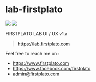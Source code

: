 # lab-firstplato

<img src="https://img.shields.io/github/license/ipang-dwi/xdesktop.svg" /> <img src="https://img.shields.io/badge/lab-firstplato.com-red.svg" />

FIRSTPLATO LAB UI / UX v1.a

> https://lab.firstplato.com

Feel free to reach me on :
- https://www.firstplato.com
- https://www.facebook.com/firstplato
- admin@firstplato.com
